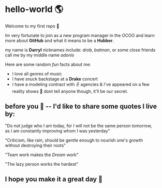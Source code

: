 # hello-world :earth_americas:
Welcome to my first repo :tada:

Im very fortunate to join as a new program manager in the OCOO and learn more about **GitHub** and what it means to be a **Hubber**. 

my name is **Darryl** nicknames include: _drob_, _batman_, or some close friends call me by my middle name _adonis_

Here are some random *fun* facts about me: 

* I love all genres of music
* I have snuck backstage at a **Drake** concert
* I have a modeling contract with :v: agencies & I've appeared on a few reality shows :speak_no_evil: dont tell anyone though, it'll be our secret. 

## before you :runner: -- **I'd like to share some quotes I live by**:


"Do not judge who I am today, for I will not be the same person tomorrow, as I am constantly improving whom I was yesterday"

"Criticism, like rain, should be gentle enough to nourish one's growth without destroying their roots" 

"Team work makes the *Dream* work" 

"The lazy person works the hardest" 

## I hope you make it a great day :wave:
